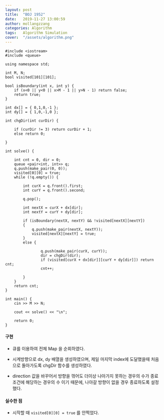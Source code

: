 ```yaml
---
layout: post
title:  "BOJ 1952"
date:   2019-11-27 13:00:59
author: mollangzzang
categories: Algorithm
tags:	Algorithm Simulation
cover:  "/assets/algorithm.png"
---
```


```
#include <iostream>
#include <queue>

using namespace std;

int M, N;
bool visited[101][101];

bool isBoundary(int x, int y) {
	if (x<0 || y<0 || x>M - 1 || y>N - 1) return false;
	return true;
}

int dx[] = { 0,1,0,-1 };
int dy[] = { 1,0,-1,0 };

int chgDir(int curDir) {

	if (curDir != 3) return curDir + 1;
	else return 0;

}

int solve() {

	int cnt = 0, dir = 0;
	queue <pair<int, int>> q;
	q.push(make_pair(0, 0));
	visited[0][0] = true;
	while (!q.empty()) {

		int curX = q.front().first;
		int curY = q.front().second;
		
		q.pop();

		int nextX = curX + dx[dir];
		int nextY = curY + dy[dir];

		if (isBoundary(nextX, nextY) && !visited[nextX][nextY])
		{
			q.push(make_pair(nextX, nextY));
			visited[nextX][nextY] = true;
		}
		else {
			
				q.push(make_pair(curX, curY));
				dir = chgDir(dir);
				if (visited[curX + dx[dir]][curY + dy[dir]]) return cnt;
				cnt++;
			
		}
	}
	return cnt;
}

int main() {
	cin >> M >> N;

	cout << solve() << "\n";

	return 0;
}
```

#### 구현

- 큐를 이용하여 전체 Map 을 순회하였다.

- 시계방향으로 dx, dy 배열을 생성하였으며, 제일 마지막 index에 도달했을때 처음으로 돌아가도록 chgDir 함수를 생성하였다.

- direction 값을 바꾸어서 방향을 꺾어도 더이상 나아가지 못하는 경우의 수가 종료조건에 해당하는 경우의 수 이기 때문에, 나아갈 방향이 없을 경우 종료하도록 설정했다.

#### 실수한 점

- 시작할 때 `visited[0][0] = true` 를 안찍었다.